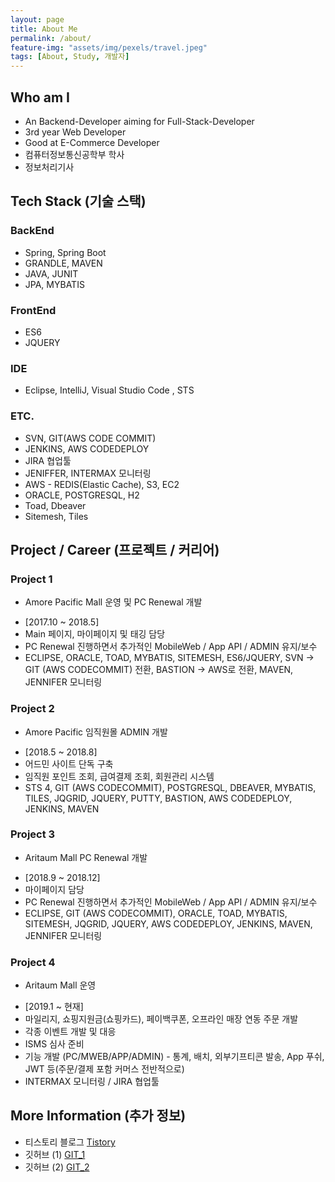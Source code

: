 ```yaml
---
layout: page
title: About Me
permalink: /about/
feature-img: "assets/img/pexels/travel.jpeg"
tags: [About, Study, 개발자]
---
```


## Who am I
* An Backend-Developer aiming for Full-Stack-Developer 
* 3rd year Web Developer
* Good at E-Commerce Developer
* 컴퓨터정보통신공학부 학사
* 정보처리기사

## Tech Stack (기술 스택)
### BackEnd
* Spring, Spring Boot
* GRANDLE, MAVEN
* JAVA, JUNIT
* JPA, MYBATIS
### FrontEnd
* ES6
* JQUERY
### IDE
* Eclipse, IntelliJ, Visual Studio Code , STS
### ETC.
* SVN, GIT(AWS CODE COMMIT)
* JENKINS, AWS CODEDEPLOY
* JIRA 협업툴
* JENIFFER, INTERMAX 모니터링
* AWS - REDIS(Elastic Cache), S3, EC2
* ORACLE, POSTGRESQL, H2
* Toad, Dbeaver
* Sitemesh, Tiles

## Project / Career (프로젝트 / 커리어)
### Project 1
* Amore Pacific Mall 운영 및 PC Renewal 개발
- [2017.10 ~ 2018.5]
- Main 페이지, 마이페이지 및 태깅 담당
- PC Renewal 진행하면서 추가적인 MobileWeb / App API / ADMIN 유지/보수
- ECLIPSE, ORACLE, TOAD, MYBATIS, SITEMESH, ES6/JQUERY, SVN -> GIT (AWS CODECOMMIT) 전환, BASTION -> AWS로 전환, MAVEN, JENNIFER 모니터링

### Project 2
* Amore Pacific 임직원몰 ADMIN 개발
- [2018.5 ~ 2018.8]
- 어드민 사이트 단독 구축
- 임직원 포인트 조회, 급여결제 조회, 회원관리 시스템
- STS 4, GIT (AWS CODECOMMIT), POSTGRESQL, DBEAVER, MYBATIS, TILES, JQGRID, JQUERY, PUTTY, BASTION, AWS CODEDEPLOY, JENKINS, MAVEN

### Project 3
* Aritaum Mall PC Renewal 개발
- [2018.9 ~ 2018.12]
- 마이페이지 담당
- PC Renewal 진행하면서 추가적인 MobileWeb / App API / ADMIN 유지/보수
- ECLIPSE, GIT (AWS CODECOMMIT), ORACLE, TOAD, MYBATIS, SITEMESH, JQGRID, JQUERY, AWS CODEDEPLOY, JENKINS, MAVEN, JENNIFER 모니터링

### Project 4
* Aritaum Mall 운영
- [2019.1 ~ 현재]
- 마일리지, 쇼핑지원금(쇼핑카드), 페이백쿠폰, 오프라인 매장 연동 주문 개발
- 각종 이벤트 개발 및 대응
- ISMS 심사 준비
- 기능 개발 (PC/MWEB/APP/ADMIN) - 통계, 배치, 외부기프티콘 발송, App 푸쉬, JWT 등(주문/결제 포함 커머스 전반적으로)
- INTERMAX 모니터링 / JIRA 협업툴

## More Information (추가 정보) 
* 티스토리 블로그 [Tistory](https://yong2ss.tistory.com/)
* 깃허브 (1) [GIT_1](https://github.com/yong2ss/)
* 깃허브 (2) [GIT_2](https://github.com/korea92co/) 

